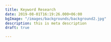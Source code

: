 ```yaml
---
title: Keyword Research
date: 2019-08-01T16:19:26.000+06:00
bgImage: "/images/backgrounds/background2.jpg"
description: this is meta description
draft: true

---
```

